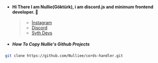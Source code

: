 * #### Hi There I am Nullie(Göktürk), i am discord.js and minimum frontend developer. 🌙
   > * [İnstagram](https://www.instagram.com/gokturk.topal18/)
   > * [Discord]()
   > * [Syth Devs]()

-  ##### How To Copy Nullie's Github Projects

```zsh
git clone https://github.com/Nulliee/cords-handler.git
```



